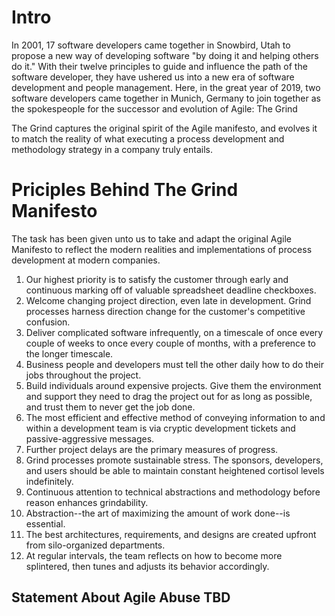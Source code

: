 # Intro

In 2001, 17 software developers came together in Snowbird, Utah to propose a new way of developing
software "by doing it and helping others do it." With their twelve principles to guide and influence
the path of the software developer, they have ushered us into a new era of software development and
people management.  Here, in the great year of 2019, two software developers came together in
Munich, Germany to join together as the spokespeople for the successor and evolution of Agile: The
Grind

The Grind captures the original spirit of the Agile manifesto, and evolves it to match the reality
of what executing a process development and methodology strategy in a company truly entails.


# Priciples Behind The Grind Manifesto

The task has been given unto us to take and adapt the original Agile Manifesto to reflect the modern
realities and implementations of process development at modern companies.

1. Our highest priority is to satisfy the customer through early and continuous marking off of
   valuable spreadsheet deadline checkboxes.
2. Welcome changing project direction, even late in development. Grind processes harness direction
   change for the customer's competitive confusion.
3. Deliver complicated software infrequently, on a timescale of once every couple of weeks to once
   every couple of months, with a preference to the longer timescale.
4. Business people and developers must tell the other daily how to do their jobs throughout the
   project.
5. Build individuals around expensive projects. Give them the environment and support they need to
   drag the project out for as long as possible, and trust them to never get the job done.
6. The most efficient and effective method of conveying information to and within a development team
   is via cryptic development tickets and passive-aggressive messages.
7. Further project delays are the primary measures of progress.
8. Grind processes promote sustainable stress. The sponsors, developers, and users should be able to
   maintain constant heightened cortisol levels indefinitely.
9. Continuous attention to technical abstractions and methodology before reason enhances
   grindability.
10. Abstraction--the art of maximizing the amount of work done--is essential.
11. The best architectures, requirements, and designs are created upfront from silo-organized
    departments.
12. At regular intervals, the team reflects on how to become more splintered, then tunes and adjusts
    its behavior accordingly.

## Statement About Agile Abuse TBD
